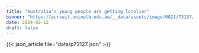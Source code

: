 ```yaml
---
title: "Australia’s young people are getting lonelier"
banner: "https://pursuit.unimelb.edu.au/__data/assets/image/0021/73137/2fa368a8aa4671f43b0676758c22a79b62f59e7d.jpg"
date: 2024-02-12
draft: false
---
```


{{< json_article file="data/p73127.json" >}}